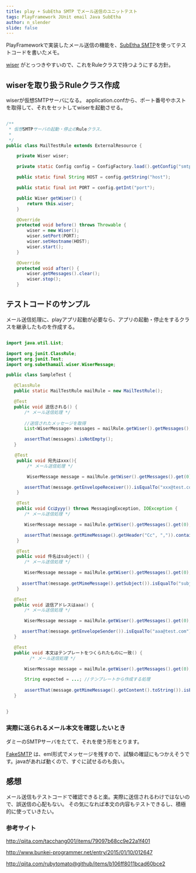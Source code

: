 ```yaml
---
title: play + SubEtha SMTP でメール送信のユニットテスト
tags: PlayFramework JUnit email Java SubEtha
author: n_slender
slide: false
---
```

PlayFrameworkで実装したメール送信の機能を、[SubEtha SMTP](https://github.com/voodoodyne/subethasmtp)を使ってテストコードを書いたメモ。

[wiser](https://github.com/voodoodyne/subethasmtp/blob/master/Wiser.md) がとっつきやすいので、これをRuleクラスで持つようにする方針。

## wiserを取り扱うRuleクラス作成

wiserが仮想SMTPサーバになる。
application.confから、ポート番号やホストを取得して、それをセットしてwiserを起動させる。

```java:MailTestRule.java

/**
 * 仮想SMTPサーバの起動・停止のRuleクラス.
 *
 */
public class MailTestRule extends ExternalResource {

    private Wiser wiser;

    private static Config config = ConfigFactory.load().getConfig("smtp");

    public static final String HOST = config.getString("host");

    public static final int PORT = config.getInt("port");

    public Wiser getWiser() {
        return this.wiser;
    }

    @Override
    protected void before() throws Throwable {
        wiser = new Wiser();
        wiser.setPort(PORT);
        wiser.setHostname(HOST);
        wiser.start();
    }

    @Override
    protected void after() {
        wiser.getMessages().clear();
        wiser.stop();
    }

```

## テストコードのサンプル

メール送信処理に、playアプリ起動が必要なら、アプリの起動・停止をするクラスを継承したものを作成する。

```java:SampleTest.java

import java.util.List;

import org.junit.ClassRule;
import org.junit.Test;
import org.subethamail.wiser.WiserMessage;

public class SampleTest {

   @ClassRule
   public static MailTestRule mailRule = new MailTestRule();

   @Test
   public void 送信される() {
       /* メール送信処理 */
       
       //送信されたメッセージを取得
       List<WiserMessage> messages = mailRule.getWiser().getMessages();

       assertThat(messages).isNotEmpty();            
   } 

　　@Test
    public void 宛先はxxx(){
        /* メール送信処理 */

        WiserMessage message = mailRule.getWiser().getMessages().get(0);

       assertThat(message.getEnvelopeReceiver()).isEqualTo("xxx@test.com");
    }

    @Test
    public void Ccはyyy() throws MessagingException, IOException {
       /* メール送信処理 */

       WiserMessage message = mailRule.getWiser().getMessages().get(0);

       assertThat(message.getMimeMessage().getHeader("Cc", ",")).contains("yyy@test.com");
    }

    @Test
    public void 件名はsubject() {
       /* メール送信処理 */

       WiserMessage message = mailRule.getWiser().getMessages().get(0);
   
      assertThat(message.getMimeMessage().getSubject()).isEqualTo("subject");
    }

   @Test
   public void 送信アドレスはaaa() {
       /* メール送信処理 */

       WiserMessage message = mailRule.getWiser().getMessages().get(0);

      assertThat(message.getEnvelopeSender()).isEqualTo("aaa@test.com"); 
   }

   @Test
   public void 本文はテンプレートをつくられたものに一致() {
         /* メール送信処理 */

       WiserMessage message = mailRule.getWiser().getMessages().get(0);   

       String expected = ...; //テンプレートから作成する処理
   
       assertThat(message.getMimeMessage().getContent().toString()).isEqualTo(expected);
   }
      

}
```

### 実際に送られるメール本文を確認したいとき

ダミーのSMTPサーバをたてて、それを使う形をとります。

[FakeSMTP](https://github.com/Nilhcem/FakeSMTP) は、eml形式でメッセージを残すので、試験の確証にもつかえそうです。javaがあれば動くので、すぐに試せるのも良い。

## 感想

メール送信もテストコードで確認できると楽。実際に送信されるわけではないので、誤送信の心配もない。
その気になれば本文の内容もテストできるし、積極的に使っていきたい。

### 参考サイト

http://qiita.com/tacchang001/items/79097b68cc9e22a1f401

http://www.bunkei-programmer.net/entry/2015/01/10/012647

http://qiita.com/rubytomato@github/items/b106ff8011bcad60bce2

